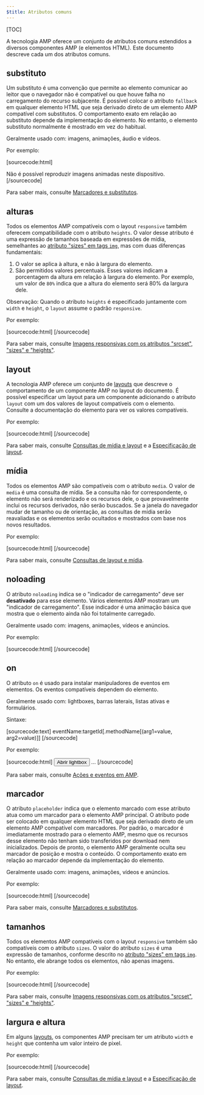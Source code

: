 ```yaml
---
$title: Atributos comuns
---
```


[TOC]

A tecnologia AMP oferece um conjunto de atributos comuns estendidos a diversos componentes AMP (e elementos HTML).  Este documento descreve cada um dos atributos comuns.

## substituto

Um substituto é uma convenção que permite ao elemento comunicar ao leitor que o navegador não é compatível ou que houve falha no carregamento do recurso subjacente. É possível colocar o atributo `fallback` em qualquer elemento HTML que seja derivado direto de um elemento AMP compatível com substitutos. O comportamento exato em relação ao substituto depende da implementação do elemento. No entanto, o elemento substituto normalmente é mostrado em vez do habitual.

Geralmente usado com: imagens, animações, áudio e vídeos.

Por exemplo:

[sourcecode:html]
<amp-anim src="animated.gif" width="466" height="355" layout="responsive" >
  <div fallback>Não é possível reproduzir imagens animadas neste dispositivo.</div>
</amp-anim>
[/sourcecode]

Para saber mais, consulte [Marcadores e substitutos](../../../documentation/guides-and-tutorials/develop/style_and_layout/placeholders.md).

## alturas

Todos os elementos AMP compatíveis com o layout `responsive` também oferecem compatibilidade com o atributo `heights`. O valor desse atributo é uma expressão de tamanhos baseada em expressões de mídia, semelhantes ao [atributo "sizes" em tags `img`](https://developer.mozilla.org/pt-BR/docs/Web/HTML/Element/img), mas com duas diferenças fundamentais:


1. O valor se aplica à altura, e não à largura do elemento.
2. São permitidos valores percentuais. Esses valores indicam a porcentagem da altura em relação à largura do elemento. Por exemplo, um valor de `80%` indica que a altura do elemento será 80% da largura dele.

Observação: Quando o atributo `heights` é especificado juntamente com `width` e `height`, o `layout` assume o padrão `responsive`.

Por exemplo:

[sourcecode:html]
<amp-img src="amp.png"
    width="320" height="256"
    heights="(min-width:500px) 200px, 80%">
</amp-img>
[/sourcecode]

Para saber mais, consulte [Imagens responsivas com os atributos "srcset", "sizes" e "heights"](../../../documentation/guides-and-tutorials/develop/style_and_layout/art_direction.md).

## layout

A tecnologia AMP oferece um conjunto de [layouts](../../../documentation/guides-and-tutorials/develop/style_and_layout/control_layout.md#the-layout-attribute) que descreve o comportamento de um componente AMP no layout do documento. É possível especificar um layout para um componente adicionando o atributo `layout` com um dos valores de layout compatíveis com o elemento. Consulte a documentação do elemento para ver os valores compatíveis.

Por exemplo:

[sourcecode:html]
<amp-img src="/img/amp.jpg"
    width="1080"
    height="610"
    layout="responsive"
    alt="an image">
</amp-img>
[/sourcecode]

Para saber mais, consulte [Consultas de mídia e layout](../../../documentation/guides-and-tutorials/develop/style_and_layout/control_layout.md) e a [Especificação de layout](amp-html-layout/index.md).

## mídia

Todos os elementos AMP são compatíveis com o atributo `media`. O valor de `media` é uma consulta de mídia. Se a consulta não for correspondente, o elemento não será renderizado e os recursos dele, o que provavelmente inclui os recursos derivados, não serão buscados. Se a janela do navegador mudar de tamanho ou de orientação, as consultas de mídia serão reavaliadas e os elementos serão ocultados e mostrados com base nos novos resultados.

Por exemplo:

[sourcecode:html]
<amp-img
    media="(min-width: 650px)"
    src="wide.jpg"
    width="466"
    height="355" layout="responsive"></amp-img>
<amp-img
    media="(max-width: 649px)"
    src="narrow.jpg"
    width="527"
    height="193" layout="responsive"></amp-img>
[/sourcecode]

Para saber mais, consulte [Consultas de layout e mídia](../../../documentation/guides-and-tutorials/develop/style_and_layout/control_layout.md#element-media-queries).

## noloading

O atributo `noloading` indica se o "indicador de carregamento" deve ser **desativado** para esse elemento. Vários elementos AMP mostram um "indicador de carregamento". Esse indicador é uma animação básica que mostra que o elemento ainda não foi totalmente carregado.

Geralmente usado com: imagens, animações, vídeos e anúncios.

Por exemplo:

[sourcecode:html]
<amp-img src="card.jpg"
    noloading
    height="190"
    width="297"
    layout="responsive">
</amp-img>
[/sourcecode]

## on

O atributo `on` é usado para instalar manipuladores de eventos em elementos. Os eventos compatíveis dependem do elemento.

Geralmente usado com: lightboxes, barras laterais, listas ativas e formulários.

Sintaxe:

[sourcecode:text]
eventName:targetId[.methodName[(arg1=value, arg2=value)]]
[/sourcecode]

Por exemplo:

[sourcecode:html]
<button on="tap:my-lightbox">Abrir lightbox</button>
<amp-lightbox id="my-lightbox" layout="nodisplay">
  …
</amp-lightbox>
[/sourcecode]

Para saber mais, consulte [Ações e eventos em AMP](amp-actions-and-events.md).

## marcador

O atributo `placeholder` indica que o elemento marcado com esse atributo atua como um marcador para o elemento AMP principal. O atributo pode ser colocado em qualquer elemento HTML que seja derivado direto de um elemento AMP compatível com marcadores. Por padrão, o marcador é imediatamente mostrado para o elemento AMP, mesmo que os recursos desse elemento não tenham sido transferidos por download nem inicializados. Depois de pronto, o elemento AMP geralmente oculta seu marcador de posição e mostra o conteúdo. O comportamento exato em relação ao marcador depende da implementação do elemento.

Geralmente usado com: imagens, animações, vídeos e anúncios.

Por exemplo:

[sourcecode:html]
<amp-anim src="animated.gif" width="466" height="355" layout="responsive">
  <amp-img placeholder src="preview.png" layout="fill"></amp-img>
</amp-anim>
[/sourcecode]

Para saber mais, consulte [Marcadores e substitutos](../../../documentation/guides-and-tutorials/develop/style_and_layout/placeholders.md).

## tamanhos

Todos os elementos AMP compatíveis com o layout `responsive` também são compatíveis com o atributo `sizes`. O valor do atributo `sizes` é uma expressão de tamanhos, conforme descrito no [atributo "sizes" em tags `img`](https://developer.mozilla.org/pt-BR/docs/Web/HTML/Element/img). No entanto, ele abrange todos os elementos, não apenas imagens.

Por exemplo:

[sourcecode:html]
<amp-img src="amp.png"
    width="400" height="300"
    layout="responsive"
    sizes="(min-width: 320px) 320px, 100vw">
</amp-img>
[/sourcecode]

Para saber mais, consulte [Imagens responsivas com os atributos "srcset", "sizes" e "heights"](../../../documentation/guides-and-tutorials/develop/style_and_layout/art_direction.md).

## largura e altura

Em alguns [layouts](../../../documentation/guides-and-tutorials/develop/style_and_layout/control_layout.md#the-layout-attribute), os componentes AMP precisam ter um atributo `width` e `height` que contenha um valor inteiro de pixel.

Por exemplo:

[sourcecode:html]
<amp-anim width="245"
    height="300"
    src="/img/cat.gif"
    alt="cat animation">
</amp-anim>
[/sourcecode]

Para saber mais, consulte [Consultas de mídia e layout](../../../documentation/guides-and-tutorials/develop/style_and_layout/control_layout.md) e a [Especificação de layout](amp-html-layout/index.md).
